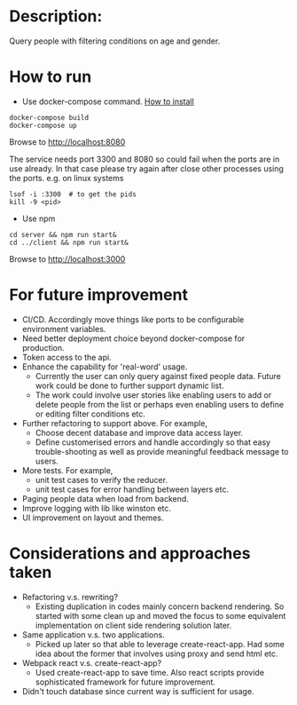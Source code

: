 # Description:

Query people with filtering conditions on age and gender.

# How to run

- Use docker-compose command. [How to install](https://docs.docker.com/compose/install/)

```
docker-compose build
docker-compose up
```

Browse to [http://localhost:8080](http://localhost:8080)

The service needs port 3300 and 8080 so could fail when the ports are in use already. In that case please try again after close other processes using the ports. e.g. on linux systems

```
lsof -i :3300  # to get the pids
kill -9 <pid>

```

- Use npm

```
cd server && npm run start&
cd ../client && npm run start&
```

Browse to [http://localhost:3000](http://localhost:3000)

# For future improvement

- CI/CD. Accordingly move things like ports to be configurable environment variables.
- Need better deployment choice beyond docker-compose for production.
- Token access to the api.
- Enhance the capability for 'real-word' usage.
  - Currently the user can only query against fixed people data. Future work could be done to further support dynamic list.
  - The work could involve user stories like enabling users to add or delete people from the list or perhaps even enabling users to define or editing filter conditions etc.
- Further refactoring to support above. For example,
  - Choose decent database and improve data access layer.
  - Define customerised errors and handle accordingly so that easy trouble-shooting as well as provide meaningful feedback message to users.
- More tests. For example,
  - unit test cases to verify the reducer.
  - unit test cases for error handling between layers etc.
- Paging people data when load from backend.
- Improve logging with lib like winston etc.
- UI improvement on layout and themes.

# Considerations and approaches taken

- Refactoring v.s. rewriting?
  - Existing duplication in codes mainly concern backend rendering. So started with some clean up and moved the focus to some equivalent implementation on client side rendering solution later.
- Same application v.s. two applications.
  - Picked up later so that able to leverage create-react-app. Had some idea about the former that involves using proxy and send html etc.
- Webpack react v.s. create-react-app?
  - Used create-react-app to save time. Also react scripts provide sophisticated framework for future improvement.
- Didn't touch database since current way is sufficient for usage.
